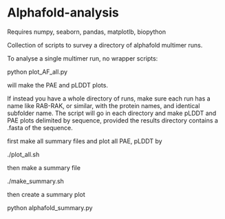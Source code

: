 # Alphafold-analysis

Requires numpy, seaborn, pandas,  matplotlb, biopython

Collection of scripts to survey a directory of alphafold multimer runs.

To analyse a single multimer run, no wrapper scripts:

python plot_AF_all.py

will make the PAE and pLDDT plots.

If instead you have a whole directory of runs, make sure each run has a name like RAB-RAK, or similar, with the protein names, and identical subfolder name.
The script  will go in each directory and make pLDDT and PAE plots delimited by sequence, provided the results directory contains a .fasta of the sequence.

first make all summary files and plot all PAE, pLDDT by

./plot_all.sh

then make a summary file

./make_summary.sh

then create a summary plot

python alphafold_summary.py


